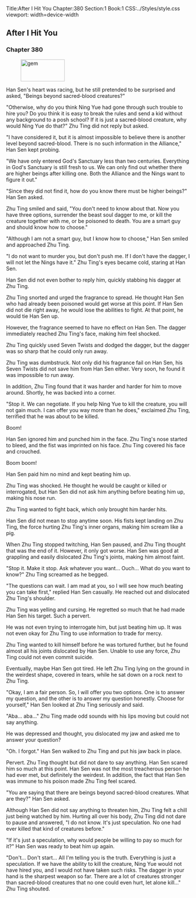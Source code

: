 Title:After I Hit You 
Chapter:380 
Section:1 
Book:1 
CSS:../Styles/style.css 
viewport: width=device-width
  
## After I Hit You
### Chapter 380
  
<figure>
	<img src="../Images/gem.gif" alt="gem" id="gem" width="120" height="60" />
</figure>
  

  
Han Sen's heart was racing, but he still pretended to be surprised and asked, "Beings beyond sacred-blood creatures?"

"Otherwise, why do you think Ning Yue had gone through such trouble to hire you? Do you think it is easy to break the rules and send a kid without any background to a posh school? If it is just a sacred-blood creature, why would Ning Yue do that?" Zhu Ting did not reply but asked.

"I have considered it, but it is almost impossible to believe there is another level beyond sacred-blood. There is no such information in the Alliance," Han Sen kept probing.

"We have only entered God's Sanctuary less than two centuries. Everything in God's Sanctuary is still fresh to us. We can only find out whether there are higher beings after killing one. Both the Alliance and the Nings want to figure it out."

"Since they did not find it, how do you know there must be higher beings?" Han Sen asked.

Zhu Ting smiled and said, "You don't need to know about that. Now you have three options, surrender the beast soul dagger to me, or kill the creature together with me, or be poisoned to death. You are a smart guy and should know how to choose."

"Although I am not a smart guy, but I know how to choose," Han Sen smiled and approached Zhu Ting.

"I do not want to murder you, but don't push me. If I don't have the dagger, I will not let the Nings have it." Zhu Ting's eyes became cold, staring at Han Sen.

Han Sen did not even bother to reply him, quickly stabbing his dagger at Zhu Ting.

Zhu Ting snorted and urged the fragrance to spread. He thought Han Sen who had already been poisoned would get worse at this point. If Han Sen did not die right away, he would lose the abilities to fight. At that point, he would tie Han Sen up.

However, the fragrance seemed to have no effect on Han Sen. The dagger immediately reached Zhu Ting's face, making him feel shocked.

Zhu Ting quickly used Seven Twists and dodged the dagger, but the dagger was so sharp that he could only run away.

Zhu Ting was dumbstruck. Not only did his fragrance fail on Han Sen, his Seven Twists did not save him from Han Sen either. Very soon, he found it was impossible to run away.

In addition, Zhu Ting found that it was harder and harder for him to move around. Shortly, he was backed into a corner.

"Stop it. We can negotiate. If you help Ning Yue to kill the creature, you will not gain much. I can offer you way more than he does," exclaimed Zhu Ting, terrified that he was about to be killed.

Boom!

Han Sen ignored him and punched him in the face. Zhu Ting's nose started to bleed, and the fist was imprinted on his face. Zhu Ting covered his face and crouched.

Boom boom!

Han Sen paid him no mind and kept beating him up.

Zhu Ting was shocked. He thought he would be caught or killed or interrogated, but Han Sen did not ask him anything before beating him up, making his nose run.

Zhu Ting wanted to fight back, which only brought him harder hits.

Han Sen did not mean to stop anytime soon. His fists kept landing on Zhu Ting, the force hurting Zhu Ting's inner organs, making him scream like a pig.

When Zhu Ting stopped twitching, Han Sen paused, and Zhu Ting thought that was the end of it. However, it only got worse. Han Sen was good at grappling and easily dislocated Zhu Ting's joints, making him almost faint.

"Stop it. Make it stop. Ask whatever you want… Ouch… What do you want to know?" Zhu Ting screamed as he begged.

"The questions can wait. I am mad at you, so I will see how much beating you can take first," replied Han Sen casually. He reached out and dislocated Zhu Ting's shoulder.

Zhu Ting was yelling and cursing. He regretted so much that he had made Han Sen his target. Such a pervert.

He was not even trying to interrogate him, but just beating him up. It was not even okay for Zhu Ting to use information to trade for mercy.

Zhu Ting wanted to kill himself before he was tortured further, but he found almost all his joints dislocated by Han Sen. Unable to use any force, Zhu Ting could not even commit suicide.

Eventually, maybe Han Sen got tired. He left Zhu Ting lying on the ground in the weirdest shape, covered in tears, while he sat down on a rock next to Zhu Ting.

"Okay, I am a fair person. So, I will offer you two options. One is to answer my question, and the other is to answer my question honestly. Choose for yourself," Han Sen looked at Zhu Ting seriously and said.

"Aba… aba…" Zhu Ting made odd sounds with his lips moving but could not say anything.

He was depressed and thought, you dislocated my jaw and asked me to answer your question?

"Oh. I forgot." Han Sen walked to Zhu Ting and put his jaw back in place.

Pervert. Zhu Ting thought but did not dare to say anything. Han Sen scared him so much at this point. Han Sen was not the most treacherous person he had ever met, but definitely the weirdest. In addition, the fact that Han Sen was immune to his poison made Zhu Ting feel scared.

"You are saying that there are beings beyond sacred-blood creatures. What are they?" Han Sen asked.

Although Han Sen did not say anything to threaten him, Zhu Ting felt a chill just being watched by him. Hurting all over his body, Zhu Ting did not dare to pause and answered, "I do not know. It's just speculation. No one had ever killed that kind of creatures before."

"If it's just a speculation, why would people be willing to pay so much for it?" Han Sen was ready to beat him up again.

"Don't… Don't start… All I'm telling you is the truth. Everything is just a speculation. If we have the ability to kill the creature, Ning Yue would not have hired you, and I would not have taken such risks. The dagger in your hand is the sharpest weapon so far. There are a lot of creatures stronger than sacred-blood creatures that no one could even hurt, let alone kill…" Zhu Ting shouted.